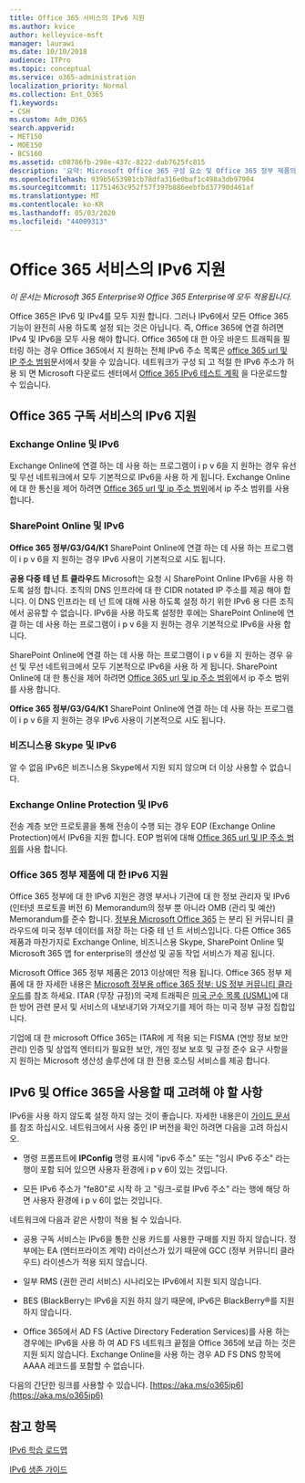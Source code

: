 ```yaml
---
title: Office 365 서비스의 IPv6 지원
ms.author: kvice
author: kelleyvice-msft
manager: laurawi
ms.date: 10/10/2018
audience: ITPro
ms.topic: conceptual
ms.service: o365-administration
localization_priority: Normal
ms.collection: Ent_O365
f1.keywords:
- CSH
ms.custom: Adm_O365
search.appverid:
- MET150
- MOE150
- BCS160
ms.assetid: c08786fb-298e-437c-8222-dab7625fc815
description: '요약: Microsoft Office 365 구성 요소 및 Office 365 정부 제품의 IPv6 지원에 대해 설명 합니다.'
ms.openlocfilehash: 939b5653981cb78dfa316e0baf1c498a3db97904
ms.sourcegitcommit: 11751463c952f57f397b886eebfbd37790d461af
ms.translationtype: MT
ms.contentlocale: ko-KR
ms.lasthandoff: 05/03/2020
ms.locfileid: "44009313"
---
```

# <a name="ipv6-support-in-office-365-services"></a>Office 365 서비스의 IPv6 지원

*이 문서는 Microsoft 365 Enterprise와 Office 365 Enterprise에 모두 적용됩니다.*

Office 365은 IPv6 및 IPv4를 모두 지원 합니다. 그러나 IPv6에서 모든 Office 365 기능이 완전히 사용 하도록 설정 되는 것은 아닙니다. 즉, Office 365에 연결 하려면 IPv4 및 IPv6을 모두 사용 해야 합니다. Office 365에 대 한 아웃 바운드 트래픽을 필터링 하는 경우 Office 365에서 지 원하는 전체 IPv6 주소 목록은 [office 365 url 및 IP 주소 범위](urls-and-ip-address-ranges.md)문서에서 찾을 수 있습니다. 네트워크가 구성 되 고 적절 한 IPv6 주소가 허용 되 면 Microsoft 다운로드 센터에서 [Office 365 IPv6 테스트 계획](https://go.microsoft.com/fwlink/?LinkId=293447) 을 다운로드할 수 있습니다.
  
## <a name="ipv6-support-in-office-365-subscription-service"></a>Office 365 구독 서비스의 IPv6 지원

### <a name="exchange-online-and-ipv6"></a>Exchange Online 및 IPv6

Exchange Online에 연결 하는 데 사용 하는 프로그램이 i p v 6을 지 원하는 경우 유선 및 무선 네트워크에서 모두 기본적으로 IPv6을 사용 하 게 됩니다. Exchange Online에 대 한 통신을 제어 하려면 [Office 365 url 및 ip 주소 범위](urls-and-ip-address-ranges.md)에서 ip 주소 범위를 사용 합니다.
  
### <a name="sharepoint-online-and-ipv6"></a>SharePoint Online 및 IPv6

 **Office 365 정부/G3/G4/K1** SharePoint Online에 연결 하는 데 사용 하는 프로그램이 i p v 6을 지 원하는 경우 IPv6 사용이 기본적으로 시도 됩니다.
  
 **공용 다중 테 넌 트 클라우드** Microsoft는 요청 시 SharePoint Online IPv6을 사용 하도록 설정 합니다. 조직의 DNS 인프라에 대 한 CIDR notated IP 주소를 제공 해야 합니다. 이 DNS 인프라는 테 넌 트에 대해 사용 하도록 설정 하기 위한 IPv6 용 다른 조직에서 공유할 수 없습니다. IPv6을 사용 하도록 설정한 후에는 SharePoint Online에 연결 하는 데 사용 하는 프로그램이 i p v 6을 지 원하는 경우 기본적으로 IPv6을 사용 합니다.
  
SharePoint Online에 연결 하는 데 사용 하는 프로그램이 i p v 6을 지 원하는 경우 유선 및 무선 네트워크에서 모두 기본적으로 IPv6을 사용 하 게 됩니다. SharePoint Online에 대 한 통신을 제어 하려면 [Office 365 url 및 ip 주소 범위](urls-and-ip-address-ranges.md)에서 ip 주소 범위를 사용 합니다.
  
 **Office 365 정부/G3/G4/K1** SharePoint Online에 연결 하는 데 사용 하는 프로그램이 i p v 6을 지 원하는 경우 IPv6 사용이 기본적으로 시도 됩니다.
  
### <a name="skype-for-business-and-ipv6"></a>비즈니스용 Skype 및 IPv6

알 수 없음 IPv6은 비즈니스용 Skype에서 지원 되지 않으며 더 이상 사용할 수 없습니다.
  
### <a name="exchange-online-protection-and-ipv6"></a>Exchange Online Protection 및 IPv6

전송 계층 보안 프로토콜을 통해 전송이 수행 되는 경우 EOP (Exchange Online Protection)에서 IPv6을 지원 합니다. EOP 범위에 대해 [Office 365 url 및 IP 주소 범위](urls-and-ip-address-ranges.md)를 사용 합니다.
  
### <a name="ipv6-support-for-office-365-government-offerings"></a>Office 365 정부 제품에 대 한 IPv6 지원

Office 365 정부에 대 한 IPv6 지원은 경영 부서나 기관에 대 한 정보 관리자 및 IPv6 (인터넷 프로토콜 버전 6) Memorandum의 정부 뿐 아니라 OMB (관리 및 예산) Memorandum를 준수 합니다. [정부용 Microsoft Office 365](https://go.microsoft.com/fwlink/p/?LinkId=325414) 는 분리 된 커뮤니티 클라우드에 미국 정부 데이터를 저장 하는 다중 테 넌 트 서비스입니다. 다른 Office 365 제품과 마찬가지로 Exchange Online, 비즈니스용 Skype, SharePoint Online 및 Microsoft 365 앱 for enterprise의 생산성 및 공동 작업 서비스가 제공 됩니다. 

Microsoft Office 365 정부 제품은 2013 이상에만 적용 됩니다. Office 365 정부 제품에 대 한 자세한 내용은 [Microsoft 정부용 office 365 정부: US 정부 커뮤니티 클라우드](https://go.microsoft.com/fwlink/p/?LinkId=325414)를 참조 하세요. ITAR (무장 규정)의 국제 트래픽은 [미국 군수 목록 (USML)](https://go.microsoft.com/fwlink/p/?LinkId=325415)에 대 한 방어 관련 문서 및 서비스의 내보내기와 가져오기를 제어 하는 미국 정부 규정 집합입니다. 

기업에 대 한 microsoft Office 365는 ITAR에 게 적용 되는 FISMA (연방 정보 보안 관리) 인증 및 상업적 엔터티가 필요한 보안, 개인 정보 보호 및 규정 준수 요구 사항을 지 원하는 Microsoft 생산성 솔루션에 대 한 전용 호스팅 서비스를 제공 합니다.
  
## <a name="things-to-consider-when-using-ipv6-and-office-365"></a>IPv6 및 Office 365을 사용할 때 고려해 야 할 사항

IPv6을 사용 하지 않도록 설정 하지 않는 것이 좋습니다. 자세한 내용은이 [가이드 문서](https://support.microsoft.com/help/929852/guidance-for-configuring-ipv6-in-windows-for-advanced-users)를 참조 하십시오. 네트워크에서 사용 중인 IP 버전을 확인 하려면 다음을 고려 하십시오.
  
- 명령 프롬프트에 **IPConfig** 명령 표시에 "ipv6 주소" 또는 "임시 IPv6 주소" 라는 행이 포함 되어 있으면 사용자 환경에 i p v 6이 있는 것입니다.

- 모든 IPv6 주소가 "fe80"로 시작 하 고 "링크-로컬 IPv6 주소" 라는 행에 해당 하면 사용자 환경에 i p v 6이 없는 것입니다.

네트워크에 다음과 같은 사항이 적용 될 수 있습니다.
  
- 공용 구독 서비스는 IPv6을 통한 신용 카드를 사용한 구매를 지원 하지 않습니다. 정부에는 EA (엔터프라이즈 계약) 라이선스가 있기 때문에 GCC (정부 커뮤니티 클라우드) 라이센스가 적용 되지 않습니다.

- 일부 RMS (권한 관리 서비스) 시나리오는 IPv6에서 지원 되지 않습니다.

- BES (BlackBerry는 IPv6을 지원 하지 않기 때문에, IPv6은 BlackBerry®를 지원 하지 않습니다.

- Office 365에서 AD FS (Active Directory Federation Services)를 사용 하는 경우에는 IPv6을 사용 하 여 AD FS 네트워크 끝점을 Office 365에 보급 하는 것은 지원 되지 않습니다. Exchange Online을 사용 하는 경우 AD FS DNS 항목에 AAAA 레코드를 포함할 수 없습니다. 

다음의 간단한 링크를 사용할 수 있습니다. [https://aka.ms/o365ip6](https://aka.ms/o365ip6)
  
## <a name="see-also"></a>참고 항목

[IPv6 학습 로드맵](https://docs.microsoft.com/previous-versions/windows/it-pro/windows-server-2008-R2-and-2008/gg250710(v%3dws.10))
  
[IPv6 생존 가이드](https://social.technet.microsoft.com/wiki/contents/articles/1728.ipv6-survival-guide.aspx)
